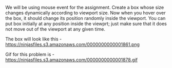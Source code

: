 We will be using mouse event for the assignment.
Create a box whose size changes dynamically according to viewport size. Now when you hover over the box, it should change its position randomly inside the viewport.
You can put box initially at any position inside the viewprt; just make sure that it does not move out of the viewport at any given time.

The box will look like this -https://ninjasfiles.s3.amazonaws.com/0000000000001861.png

Gif for this problem is - https://ninjasfiles.s3.amazonaws.com/0000000000001878.gif